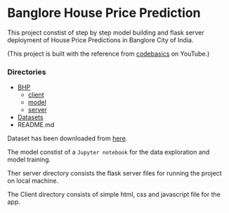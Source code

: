 # Banglore House Price Prediction

This project constist of step by step model building and flask server deployment of House Price Predictions in Banglore City of India.

(This project is built with the reference from [codebasics](https://www.youtube.com/playlist?list=PLeo1K3hjS3uu7clOTtwsp94PcHbzqpAdg) on YouTube.)

### Directories
- [BHP]()
    - [client]()
    - [model]()
    - [server]()
- [Datasets]()
- README.md

Dataset has been downloaded from [here](https://www.kaggle.com/datasets/amitabhajoy/bengaluru-house-price-data).

The model constist of a `Jupyter notebook` for the data exploration and model training.

Ther server directory consists the flask server files for running the project on local machine.

The Client directory consists of simple html, css and javascript file for the app.
